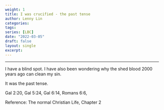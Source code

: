 ```yaml
---
weight: 1
title: I was crucified - the past tense
author: Lenny Lin
categories: 
tags: 
series: [LBC]
date: "2022-03-05"
draft: false
layout: single
excerpt: 
---
```



<!--more-->
----

I have a blind spot.  I have also been wondering why the shed blood 2000 years ago can clean my sin.

It was the past tense.

Gal 2:20, Gal 5:24, Gal 6:14, Romans 6:6, 

Reference: The normal Christian Life, Chapter 2


  
  

